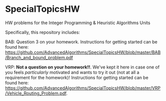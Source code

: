 # SpecialTopicsHW
HW problems for the Integer Programming & Heuristic Algorithms Units

Specifically, this repository includes:

BAB: Question 3 on your homework. Instructions for getting started can be found here: https://github.com/AdvancedAlgorithms/SpecialTopicsHW/blob/master/BAB/Branch_and_bound_problem.pdf

VRP: **Not a question on your homework!!**. We've kept it here in case one of you feels *particularly* motivated and wants to try it out (not at all a requirement for the homework)! Instructions for getting started can be found here: https://github.com/AdvancedAlgorithms/SpecialTopicsHW/blob/master/VRP/Vehicle_Routing_Problem.pdf.
